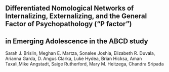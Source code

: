 ## Differentiated Nomological Networks of Internalizing, Externalizing, and the General Factor of Psychopathology (“P factor”)
## in Emerging Adolescence in the ABCD study

Sarah J. Brislin, Meghan E. Martza, Sonalee Joshia, Elizabeth R. Duvala, Arianna Garda, D. Angus Clarka, Luke Hydea, Brian Hicksa, 
Aman Taxali,Mike Angstadt, Saige Rutherford, Mary M. Heitzega, Chandra Sripada
